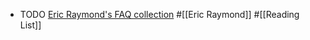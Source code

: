 - TODO [Eric Raymond's FAQ collection](http://www.catb.org/~esr/faqs/) #[[Eric Raymond]] #[[Reading List]]